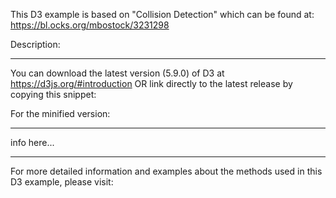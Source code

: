 This D3 example is based on "Collision Detection" which can be found at: https://bl.ocks.org/mbostock/3231298

Description: 

-------------------------------------------------------------------------------------------------------------------------------------


You can download the latest version (5.9.0) of D3 at https://d3js.org/#introduction OR link directly to the latest release by copying this snippet:

<script src="https://d3js.org/d3.v5.min.js"></script>

For the minified version:

<script src="https://d3js.org/d3.v5.min.js"></script>

-------------------------------------------------------------------------------------------------------------------------------------

info here...


-------------------------------------------------------------------------------------------------------------------------------------


For more detailed information and examples about the methods used in this D3 example, please visit:
